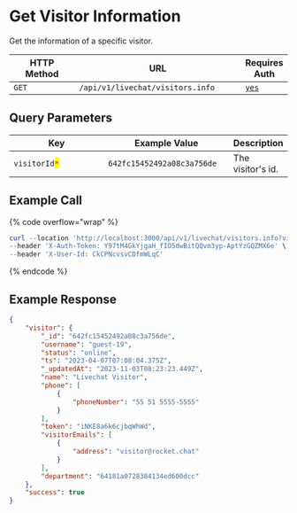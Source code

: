 # Get Visitor Information

Get the information of a specific visitor.

<table><thead><tr><th width="163">HTTP Method</th><th width="341">URL</th><th>Requires Auth</th></tr></thead><tbody><tr><td><code>GET</code></td><td><code>/api/v1/livechat/visitors.info</code></td><td><a href="../../../authentication-endpoints/"><code>yes</code></a></td></tr></tbody></table>

## Query Parameters

<table><thead><tr><th width="232">Key</th><th width="225.33333333333331">Example Value</th><th>Description</th></tr></thead><tbody><tr><td><code>visitorId</code><mark style="color:red;"><code>*</code></mark></td><td><code>642fc15452492a08c3a756de</code></td><td>The visitor's id.</td></tr></tbody></table>

## Example Call

{% code overflow="wrap" %}
```powershell
curl --location 'http://localhost:3000/api/v1/livechat/visitors.info?visitorId=642fc15452492a08c3a756de' \
--header 'X-Auth-Token: Y97tM4GkYjgaH_fIO5dwBitQQvm3yp-AptYzGQZMX6e' \
--header 'X-User-Id: CkCPNcvsvCDfmWLqC'
```
{% endcode %}

## Example Response

```json
{
    "visitor": {
        "_id": "642fc15452492a08c3a756de",
        "username": "guest-19",
        "status": "online",
        "ts": "2023-04-07T07:08:04.375Z",
        "_updatedAt": "2023-11-03T08:23:23.449Z",
        "name": "Livechat Visitor",
        "phone": [
            {
                "phoneNumber": "55 51 5555-5555"
            }
        ],
        "token": "iNKE8a6k6cjbqWhWd",
        "visitorEmails": [
            {
                "address": "visitor@rocket.chat"
            }
        ],
        "department": "64181a0728384134ed600dcc"
    },
    "success": true
}
```

